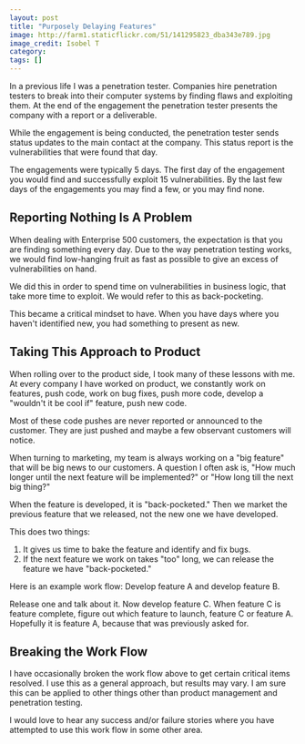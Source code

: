 ```yaml
---
layout: post
title: "Purposely Delaying Features"
image: http://farm1.staticflickr.com/51/141295823_dba343e789.jpg
image_credit: Isobel T
category: 
tags: []
---
```


In a previous life I was a penetration tester. Companies hire penetration testers to break into their computer systems by finding flaws and exploiting them. At the end of the engagement the penetration tester presents the company with a report or a deliverable.

While the engagement is being conducted, the penetration tester sends status updates to the main contact at the company. This status report is the vulnerabilities that were found that day.

The engagements were typically 5 days. The first day of the engagement you would find and successfully exploit 15 vulnerabilities. By the last few days of the engagements you may find a few, or you may find none.

## Reporting Nothing Is A Problem

When dealing with Enterprise 500 customers, the expectation is that you are finding something every day. Due to the way penetration testing works, we would find low-hanging fruit as fast as possible to give an excess of vulnerabilities on hand.

We did this in order to spend time on vulnerabilities in business logic, that take more time to exploit. We would refer to this as back-pocketing.

This became a critical mindset to have. When you have days where you haven't identified new, you had something to present as new.

## Taking This Approach to Product

When rolling over to the product side, I took many of these lessons with me. At every company I have worked on product, we constantly work on features, push code, work on bug fixes, push more code, develop a "wouldn't it be cool if" feature, push new code.

Most of these code pushes are never reported or announced to the customer. They are just pushed and maybe a few observant customers will notice.

When turning to marketing, my team is always working on a "big feature" that will be big news to our customers. A question I often ask is, "How much longer until the next feature will be implemented?" or "How long till the next big thing?"

When the feature is developed, it is "back-pocketed." Then we market the previous feature that we released, not the new one we have developed. 

This does two things:

1. It gives us time to bake the feature and identify and fix bugs.
2. If the next feature we work on takes "too" long, we can release the feature we have "back-pocketed."

Here is an example work flow:
Develop feature A and develop feature B.

Release one and talk about it. Now develop feature C. When feature C is feature complete, figure out which feature to launch, feature C or feature A. Hopefully it is feature A, because that was previously asked for.

## Breaking the Work Flow

I have occasionally broken the work flow above to get certain critical items resolved. I use this as a general approach, but results may vary. I am sure this can be applied to other things other than product management and penetration testing.

I would love to hear any success and/or failure stories where you have attempted to use this work flow in some other area.
